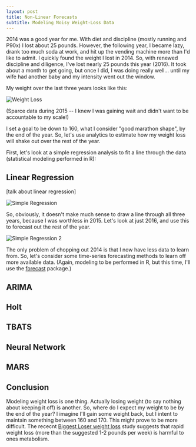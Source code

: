 ```yaml
---
layout: post
title: Non-Linear Forecasts
subtitle: Modeling Noisy Weight-Loss Data
---
```


2014 was a good year for me. With diet and discipline (mostly running and P90x) I lost about 25 pounds. However, the following year, I became lazy, drank too much soda at work, and hit up the vending machine more than I'd like to admit. I quickly found the weight I lost in 2014. So, with renewed discipline and diligence, I've lost nearly 25 pounds this year (2016).  It took about a month to get going, but once I did, I was doing really well... until my wife had another baby and my intensity went out the window.

My weight over the last three years looks like this:

![Weight Loss](img/weightloss_2014_2016.png)

(Sparce data during 2015 -- I knew I was gaining wait and didn't want to be accountable to my scale!)

I set a goal to be down to 160, what I consider "good marathon shape", by the end of the year. So, let's use analytics to estimate how my weight loss will shake out over the rest of the year.

First, let's look at a simple regression analysis to fit a line through the data (statistical modeling performed in R):

## Linear Regression

[talk about linear regression]

![Simple Regression](regression_2014_2016.png)

So, obviously, it doesn't make much sense to draw a line through all three years, because I was worthless in 2015. Let's look at just 2016, and use this to forecast out the rest of the year.

![Simple Regression 2](regression_2016.png)

The only problem of chopping out 2014 is that I now have less data to learn from. So, let's consider some time-series forecasting methods to learn off more available data. (Again, modeling to be performed in R, but this time, I'll use the [forecast](https://cran.r-project.org/web/packages/forecast/index.html) package.)

## ARIMA

## Holt

## TBATS

## Neural Network

## MARS



## Conclusion

Modeling weight loss is one thing. Actually losing weight (to say nothing about keeping it off) is another. So, where do I expect my weight to be by the end of the year? I imagine I'll gain some weight back, but I intent to maintain something between 160 and 170. This might prove to be more difficult. The rececnt [Biggest Loser weight loss](http://www.scientificamerican.com/article/6-years-after-the-biggest-loser-metabolism-is-slower-and-weight-is-back-up/) study suggests that rapid weight loss (more than the suggested 1-2 pounds per week) is harmful to ones metabolism. 






